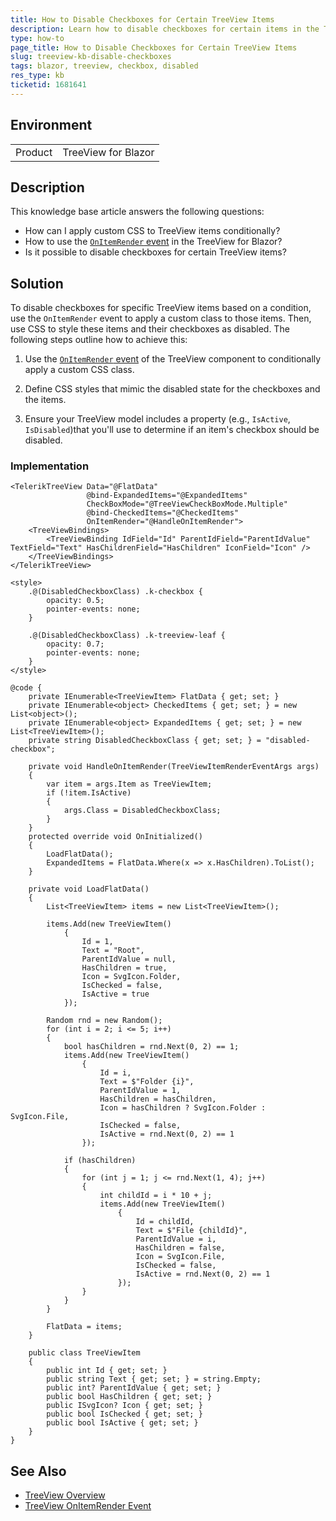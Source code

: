 ```yaml
---
title: How to Disable Checkboxes for Certain TreeView Items
description: Learn how to disable checkboxes for certain items in the TreeView component based on a condition
type: how-to
page_title: How to Disable Checkboxes for Certain TreeView Items
slug: treeview-kb-disable-checkboxes
tags: blazor, treeview, checkbox, disabled
res_type: kb
ticketid: 1681641
---
```


## Environment

<table>
    <tbody>
        <tr>
            <td>Product</td>
            <td>TreeView for Blazor</td>
        </tr>
    </tbody>
</table>

## Description

This knowledge base article answers the following questions:

- How can I apply custom CSS to TreeView items conditionally?
- How to use the [`OnItemRender` event](slug:treeview-events#onitemrender) in the TreeView for Blazor?
- Is it possible to disable checkboxes for certain TreeView items?

## Solution

To disable checkboxes for specific TreeView items based on a condition, use the `OnItemRender` event to apply a custom class to those items. Then, use CSS to style these items and their checkboxes as disabled. The following steps outline how to achieve this:

1. Use the [`OnItemRender` event](slug:treeview-events#onitemrender) of the TreeView component to conditionally apply a custom CSS class.

2. Define CSS styles that mimic the disabled state for the checkboxes and the items.

3. Ensure your TreeView model includes a property (e.g., `IsActive`, `IsDisabled`)that you'll use to determine if an item's checkbox should be disabled.

### Implementation

````RAZOR
<TelerikTreeView Data="@FlatData"
                 @bind-ExpandedItems="@ExpandedItems"
                 CheckBoxMode="@TreeViewCheckBoxMode.Multiple"
                 @bind-CheckedItems="@CheckedItems"
                 OnItemRender="@HandleOnItemRender">
    <TreeViewBindings>
        <TreeViewBinding IdField="Id" ParentIdField="ParentIdValue" TextField="Text" HasChildrenField="HasChildren" IconField="Icon" />
    </TreeViewBindings>
</TelerikTreeView>

<style>
    .@(DisabledCheckboxClass) .k-checkbox {
        opacity: 0.5;
        pointer-events: none;
    }

    .@(DisabledCheckboxClass) .k-treeview-leaf {
        opacity: 0.7;
        pointer-events: none;
    }
</style>

@code {
    private IEnumerable<TreeViewItem> FlatData { get; set; }
    private IEnumerable<object> CheckedItems { get; set; } = new List<object>();
    private IEnumerable<object> ExpandedItems { get; set; } = new List<TreeViewItem>();
    private string DisabledCheckboxClass { get; set; } = "disabled-checkbox";

    private void HandleOnItemRender(TreeViewItemRenderEventArgs args)
    {
        var item = args.Item as TreeViewItem;
        if (!item.IsActive)
        {
            args.Class = DisabledCheckboxClass;
        }
    }
    protected override void OnInitialized()
    {
        LoadFlatData();
        ExpandedItems = FlatData.Where(x => x.HasChildren).ToList();
    }

    private void LoadFlatData()
    {
        List<TreeViewItem> items = new List<TreeViewItem>();

        items.Add(new TreeViewItem()
            {
                Id = 1,
                Text = "Root",
                ParentIdValue = null,
                HasChildren = true,
                Icon = SvgIcon.Folder,
                IsChecked = false,
                IsActive = true
            });

        Random rnd = new Random();
        for (int i = 2; i <= 5; i++)
        {
            bool hasChildren = rnd.Next(0, 2) == 1;
            items.Add(new TreeViewItem()
                {
                    Id = i,
                    Text = $"Folder {i}",
                    ParentIdValue = 1,
                    HasChildren = hasChildren,
                    Icon = hasChildren ? SvgIcon.Folder : SvgIcon.File,
                    IsChecked = false,
                    IsActive = rnd.Next(0, 2) == 1
                });

            if (hasChildren)
            {
                for (int j = 1; j <= rnd.Next(1, 4); j++)
                {
                    int childId = i * 10 + j;
                    items.Add(new TreeViewItem()
                        {
                            Id = childId,
                            Text = $"File {childId}",
                            ParentIdValue = i,
                            HasChildren = false,
                            Icon = SvgIcon.File,
                            IsChecked = false,
                            IsActive = rnd.Next(0, 2) == 1
                        });
                }
            }
        }

        FlatData = items;
    }

    public class TreeViewItem
    {
        public int Id { get; set; }
        public string Text { get; set; } = string.Empty;
        public int? ParentIdValue { get; set; }
        public bool HasChildren { get; set; }
        public ISvgIcon? Icon { get; set; }
        public bool IsChecked { get; set; }
        public bool IsActive { get; set; }
    }
}
````

## See Also

- [TreeView Overview](slug:treeview-overview)
- [TreeView OnItemRender Event](slug:treeview-events#onitemrender)
